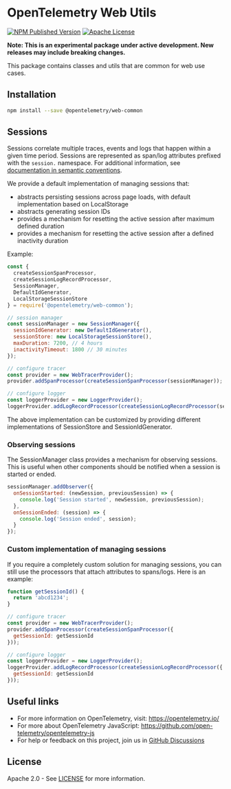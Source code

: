# OpenTelemetry Web Utils

[![NPM Published Version][npm-img]][npm-url]
[![Apache License][license-image]][license-image]

**Note: This is an experimental package under active development. New releases may include breaking changes.**

This package contains classes and utils that are common for web use cases.

## Installation

```bash
npm install --save @opentelemetry/web-common
```

## Sessions

Sessions correlate multiple traces, events and logs that happen within a given time period. Sessions are represented as span/log attributes prefixed with the `session.` namespace. For additional information, see [documentation in semantic conventions](https://github.com/open-telemetry/semantic-conventions/blob/main/docs/general/session.md).

We provide a default implementation of managing sessions that:

- abstracts persisting sessions across page loads, with default implementation based on LocalStorage
- abstracts generating session IDs
- provides a mechanism for resetting the active session after maximum defined duration
- provides a mechanism for resetting the active session after a defined inactivity duration

Example:

```js
const {
  createSessionSpanProcessor,
  createSessionLogRecordProcessor,
  SessionManager,
  DefaultIdGenerator,
  LocalStorageSessionStore
} = require('@opentelemetry/web-common');

// session manager
const sessionManager = new SessionManager({
  sessionIdGenerator: new DefaultIdGenerator(),
  sessionStore: new LocalStorageSessionStore(),
  maxDuration: 7200, // 4 hours
  inactivityTimeout: 1800 // 30 minutes
});

// configure tracer
const provider = new WebTracerProvider();
provider.addSpanProcessor(createSessionSpanProcessor(sessionManager));

// configure logger
const loggerProvider = new LoggerProvider();
loggerProvider.addLogRecordProcessor(createSessionLogRecordProcessor(sessionManager));
```

The above implementation can be customized by providing different implementations of SessionStore and SessionIdGenerator.

### Observing sessions

The SessionManager class provides a mechanism for observing sessions. This is useful when other components should be notified when a session is started or ended.

```js
sessionManager.addObserver({
  onSessionStarted: (newSession, previousSession) => {
    console.log('Session started', newSession, previousSession);
  },
  onSessionEnded: (session) => {
    console.log('Session ended', session);
  }
});
```

### Custom implementation of managing sessions

If you require a completely custom solution for managing sessions, you can still use the processors that attach attributes to spans/logs. Here is an example:

```js
function getSessionId() {
  return 'abcd1234';
}

// configure tracer
const provider = new WebTracerProvider();
provider.addSpanProcessor(createSessionSpanProcessor({
  getSessionId: getSessionId
}));

// configure logger
const loggerProvider = new LoggerProvider();
loggerProvider.addLogRecordProcessor(createSessionLogRecordProcessor({
  getSessionId: getSessionId
}));
```

## Useful links

- For more information on OpenTelemetry, visit: <https://opentelemetry.io/>
- For more about OpenTelemetry JavaScript: <https://github.com/open-telemetry/opentelemetry-js>
- For help or feedback on this project, join us in [GitHub Discussions][discussions-url]

## License

Apache 2.0 - See [LICENSE][license-url] for more information.

[discussions-url]: https://github.com/open-telemetry/opentelemetry-js/discussions
[license-url]: https://github.com/open-telemetry/opentelemetry-js/blob/main/LICENSE
[license-image]: https://img.shields.io/badge/license-Apache_2.0-green.svg?style=flat
[npm-url]: https://www.npmjs.com/package/@opentelemetry/web-common
[npm-img]: https://badge.fury.io/js/@opentelemetry%2Fweb-common.svg

